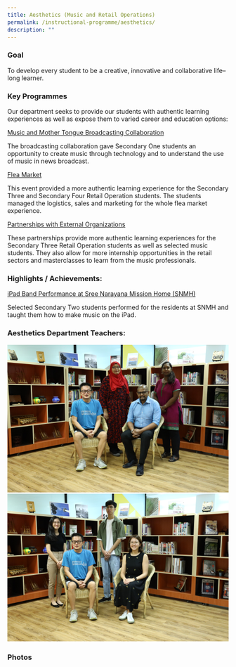 ```yaml
---
title: Aesthetics (Music and Retail Operations)
permalink: /instructional-programme/aesthetics/
description: ""
---
```

### Goal
To develop every student to be a creative, innovative and collaborative life–long learner.

### Key Programmes

Our department seeks to provide our students with authentic learning experiences as well as expose them to varied career and education options:

<u>Music and Mother Tongue Broadcasting Collaboration</u>

The broadcasting collaboration gave Secondary One students an opportunity to create music through technology and to understand the use of music in news broadcast.

<u>Flea Market</u>

This event provided a more authentic learning experience for the Secondary Three and Secondary Four Retail Operation students. The students managed the logistics, sales and marketing for the whole flea market experience.

<u>Partnerships with External Organizations</u>

These partnerships provide more authentic learning experiences for the Secondary Three Retail Operation students as well as selected music students. They also allow for more internship opportunities in the retail sectors and masterclasses to learn from the music professionals.

### Highlights / Achievements:

<u> iPad Band Performance at Sree Narayana Mission Home (SNMH) </u>

Selected Secondary Two students performed for the residents at SNMH and taught them how to make music on the iPad.

### Aesthetics Department Teachers:

![](/images/IP/Aesthetics/Ast1.png)
![](/images/IP/Aesthetics/Ast2.png)

### Photos

